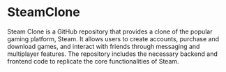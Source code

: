 # SteamClone
Steam Clone is a GitHub repository that provides a clone of the popular gaming platform, Steam. It allows users to create accounts, purchase and download games, and interact with friends through messaging and multiplayer features. The repository includes the necessary backend and frontend code to replicate the core functionalities of Steam.

